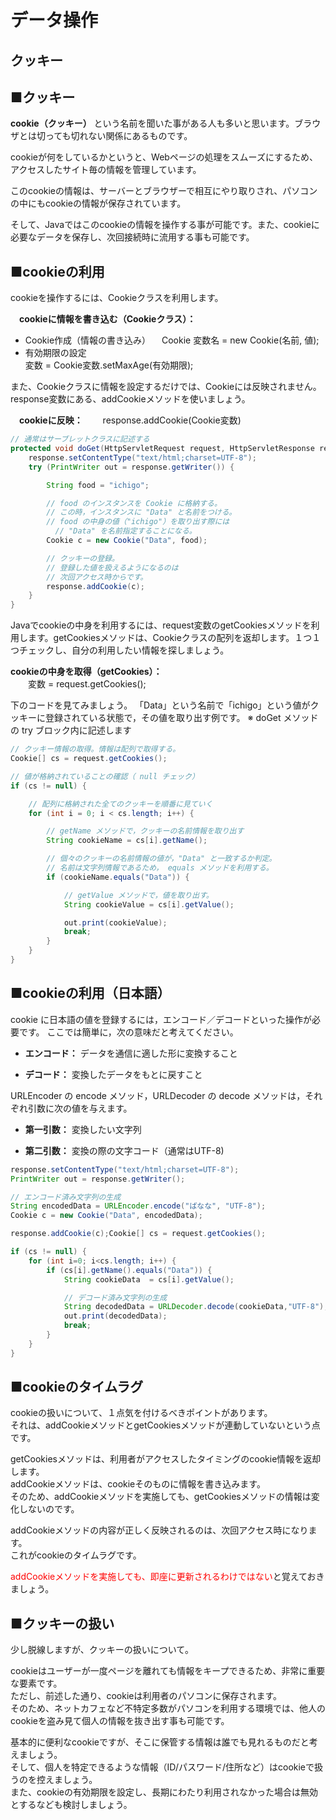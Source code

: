#  データ操作
## クッキー

## ■クッキー
**cookie（クッキー）** という名前を聞いた事がある人も多いと思います。ブラウザとは切っても切れない関係にあるものです。

cookieが何をしているかというと、Webページの処理をスムーズにするため、アクセスしたサイト毎の情報を管理しています。

このcookieの情報は、サーバーとブラウザーで相互にやり取りされ、パソコンの中にもcookieの情報が保存されています。

そして、Javaではこのcookieの情報を操作する事が可能です。また、cookieに必要なデータを保存し、次回接続時に流用する事も可能です。

## ■cookieの利用
cookieを操作するには、Cookieクラスを利用します。

　**cookieに情報を書き込む（Cookieクラス）：**
  * Cookie作成（情報の書き込み）
　Cookie 変数名 = new Cookie(名前, 値);
  * 有効期限の設定  
  変数 = Cookie変数.setMaxAge(有効期限);

また、Cookieクラスに情報を設定するだけでは、Cookieには反映されません。response変数にある、addCookieメソッドを使いましょう。

　**cookieに反映：**
　　response.addCookie(Cookie変数)

```Java
// 通常はサーブレットクラスに記述する
protected void doGet(HttpServletRequest request, HttpServletResponse response) {
    response.setContentType("text/html;charset=UTF-8");
    try (PrintWriter out = response.getWriter()) {

        String food = "ichigo";

        // food のインスタンスを Cookie に格納する。
        // この時，インスタンスに "Data" と名前をつける。
        // food の中身の値（"ichigo"）を取り出す際には
          // "Data" を名前指定することになる。
        Cookie c = new Cookie("Data", food);

        // クッキーの登録。
        // 登録した値を扱えるようになるのは
        // 次回アクセス時からです。
        response.addCookie(c);
    }
}

```
Javaでcookieの中身を利用するには、request変数のgetCookiesメソッドを利用します。getCookiesメソッドは、Cookieクラスの配列を返却します。１つ１つチェックし、自分の利用したい情報を探しましょう。

**cookieの中身を取得（getCookies）：**  
　　変数 = request.getCookies();

下のコードを見てみましょう。
「Data」という名前で「ichigo」という値がクッキーに登録されている状態で，その値を取り出す例です。
※ doGet メソッドの try ブロック内に記述します


```Java
// クッキー情報の取得。情報は配列で取得する。
Cookie[] cs = request.getCookies();

// 値が格納されていることの確認（ null チェック）
if (cs != null) {

    // 配列に格納された全てのクッキーを順番に見ていく
    for (int i = 0; i < cs.length; i++) {

        // getName メソッドで，クッキーの名前情報を取り出す
        String cookieName = cs[i].getName();

        // 個々のクッキーの名前情報の値が，"Data" と一致するか判定。
        // 名前は文字列情報であるため， equals メソッドを利用する。
        if (cookieName.equals("Data")) {

            // getValue メソッドで，値を取り出す。
            String cookieValue = cs[i].getValue();

            out.print(cookieValue);
            break;
        }
    }
}

```

## ■cookieの利用（日本語）
cookie に日本語の値を登録するには，エンコード／デコードといった操作が必要です。
ここでは簡単に，次の意味だと考えてください。

* **エンコード：**
    データを通信に適した形に変換すること
 
* **デコード：**
    変換したデータをもとに戻すこと

URLEncoder の encode メソッド，URLDecoder の decode メソッドは，それぞれ引数に次の値を与えます。

* **第一引数：**
    変換したい文字列

* **第二引数：**
    変換の際の文字コード（通常はUTF-8)

```java
response.setContentType("text/html;charset=UTF-8");
PrintWriter out = response.getWriter();

// エンコード済み文字列の生成
String encodedData = URLEncoder.encode("ばなな", "UTF-8");
Cookie c = new Cookie("Data", encodedData);

response.addCookie(c);Cookie[] cs = request.getCookies();

if (cs != null) {
    for (int i=0; i<cs.length; i++) {
        if (cs[i].getName().equals("Data")) {
            String cookieData  = cs[i].getValue();

            // デコード済み文字列の生成
            String decodedData = URLDecoder.decode(cookieData,"UTF-8");
            out.print(decodedData);
            break;
        }
    }
}

```


## ■cookieのタイムラグ
cookieの扱いについて、１点気を付けるべきポイントがあります。  
それは、addCookieメソッドとgetCookiesメソッドが連動していないという点です。

getCookiesメソッドは、利用者がアクセスしたタイミングのcookie情報を返却します。  
addCookieメソッドは、cookieそのものに情報を書き込みます。  
そのため、addCookieメソッドを実施しても、getCookiesメソッドの情報は変化しないのです。

addCookieメソッドの内容が正しく反映されるのは、次回アクセス時になります。  
これがcookieのタイムラグです。

<font color="Red">addCookieメソッドを実施しても、即座に更新されるわけではない</font>と覚えておきましょう。

## ■クッキーの扱い
少し脱線しますが、クッキーの扱いについて。

cookieはユーザーが一度ページを離れても情報をキープできるため、非常に重要な要素です。  
ただし、前述した通り、cookieは利用者のパソコンに保存されます。  
そのため、ネットカフェなど不特定多数がパソコンを利用する環境では、他人のcookieを盗み見て個人の情報を抜き出す事も可能です。

基本的に便利なcookieですが、そこに保管する情報は誰でも見れるものだと考えましょう。  
そして、個人を特定できるような情報（ID/パスワード/住所など）はcookieで扱うのを控えましょう。  
また、cookieの有効期限を設定し、長期にわたり利用されなかった場合は無効とするなども検討しましょう。
